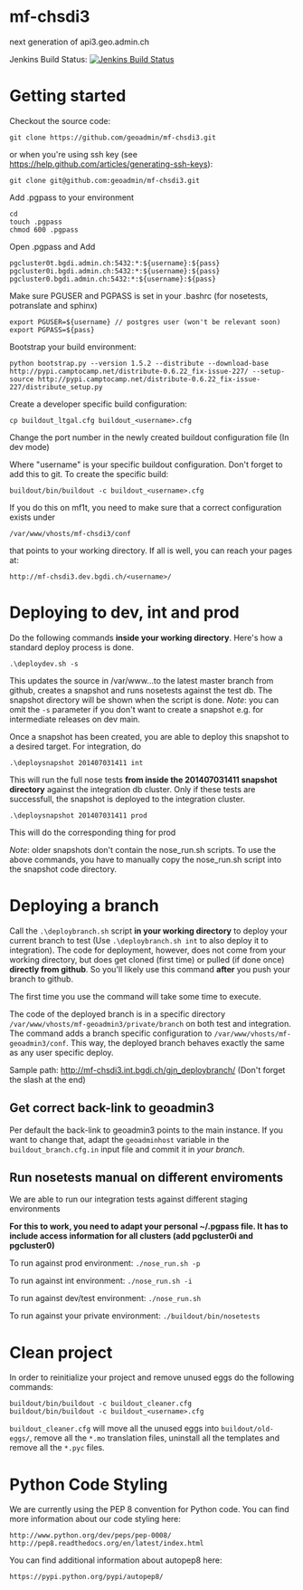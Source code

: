 mf-chsdi3
=========

next generation of api3.geo.admin.ch

Jenkins Build Status: [![Jenkins Build Status](https://jenkins.dev.bgdi.ch/buildStatus/icon?job=chsdi3)](https://jenkins.dev.bgdi.ch/job/chsdi3/)

# Getting started

Checkout the source code:

    git clone https://github.com/geoadmin/mf-chsdi3.git

or when you're using ssh key (see https://help.github.com/articles/generating-ssh-keys):

    git clone git@github.com:geoadmin/mf-chsdi3.git

Add .pgpass to your environment

    cd
    touch .pgpass
    chmod 600 .pgpass

Open .pgpass and Add

    pgcluster0t.bgdi.admin.ch:5432:*:${username}:${pass}
    pgcluster0i.bgdi.admin.ch:5432:*:${username}:${pass}
    pgcluster0.bgdi.admin.ch:5432:*:${username}:${pass}

Make sure PGUSER and PGPASS is set in your .bashrc (for nosetests, potranslate and sphinx)

    export PGUSER=${username} // postgres user (won't be relevant soon)
    export PGPASS=${pass}

Bootstrap your build environment:

    python bootstrap.py --version 1.5.2 --distribute --download-base http://pypi.camptocamp.net/distribute-0.6.22_fix-issue-227/ --setup-source http://pypi.camptocamp.net/distribute-0.6.22_fix-issue-227/distribute_setup.py

Create a developer specific build configuration:

    cp buildout_ltgal.cfg buildout_<username>.cfg

Change the port number in the newly created buildout configuration file (In dev mode)

Where "username" is your specific buildout configuration. Don't forget to add this to git. To create the specific build:

    buildout/bin/buildout -c buildout_<username>.cfg

If you do this on mf1t, you need to make sure that a correct configuration exists under
    
    /var/www/vhosts/mf-chsdi3/conf

that points to your working directory. If all is well, you can reach your pages at:

    http://mf-chsdi3.dev.bgdi.ch/<username>/

# Deploying to dev, int and prod

Do the following commands **inside your working directory**. Here's how a standard
deploy process is done.

`.\deploydev.sh -s`

This updates the source in /var/www...to the latest master branch from github,
creates a snapshot and runs nosetests against the test db. The snapshot directory
will be shown when the script is done. *Note*: you can omit the `-s` parameter if
you don't want to create a snapshot e.g. for intermediate releases on dev main.

Once a snapshot has been created, you are able to deploy this snapshot to a
desired target. For integration, do

`.\deploysnapshot 201407031411 int`

This will run the full nose tests **from inside the 201407031411 snapshot directory** against the integration db cluster. Only if these tests are successfull, the snapshot is deployed to the integration cluster.

`.\deploysnapshot 201407031411 prod`

This will do the corresponding thing for prod

*Note*: older snapshots don't contain the nose_run.sh scripts. To use the above
commands, you have to manually copy the nose_run.sh script into the snapshot code
directory.

# Deploying a branch

Call the `.\deploybranch.sh` script **in your working directory** to deploy your current 
branch to test (Use `.\deploybranch.sh int` to also deploy it to integration).
The code for deployment, however, does not come from your working directory,
but does get cloned (first time) or pulled (if done once) **directly from github**.
So you'll likely use this command **after** you push your branch to github.

The first time you use the command will take some time to execute.

The code of the deployed branch is in a specific directory 
`/var/www/vhosts/mf-geoadmin3/private/branch` on both test and integration.
The command adds a branch specific configuration to
`/var/www/vhosts/mf-geoadmin3/conf`. This way, the deployed branch
behaves exactly the same as any user specific deploy.

Sample path:
http://mf-chsdi3.int.bgdi.ch/gjn_deploybranch/ (Don't forget the slash at the end)

## Get correct back-link to geoadmin3
Per default the back-link to geoadmin3 points to the main instance. If you
want to change that, adapt the `geoadminhost` variable in the
`buildout_branch.cfg.in` input file and commit it in *your branch*.

## Run nosetests manual on different enviroments
We are able to run our integration tests against different staging environments

**For this to work, you need to adapt your personal ~/.pgpass file. It has to
include access information for all clusters (add pgcluster0i and pgcluster0)**

To run against prod environment:
`./nose_run.sh -p`

To run against int environment:
`./nose_run.sh -i`

To run against dev/test environment:
`./nose_run.sh`

To run against your private environment:
`./buildout/bin/nosetests`

# Clean project
In order to reinitialize your project and remove unused eggs do the following commands:

    buildout/bin/buildout -c buildout_cleaner.cfg
    buildout/bin/buildout -c buildout_<username>.cfg

`buildout_cleaner.cfg` will move all the unused eggs into `buildout/old-eggs/`, remove all the `*.mo` translation files, uninstall all the templates and remove all the `*.pyc` files.

# Python Code Styling

We are currently using the PEP 8 convention for Python code.
You can find more information about our code styling here:

    http://www.python.org/dev/peps/pep-0008/
    http://pep8.readthedocs.org/en/latest/index.html

You can find additional information about autopep8 here:

    https://pypi.python.org/pypi/autopep8/
